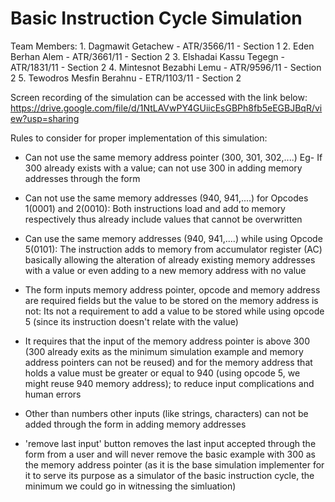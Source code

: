 # Basic Instruction Cycle Simulation

Team Members:
    1. Dagmawit Getachew - ATR/3566/11 - Section 1
    2. Eden Berhan Alem - ATR/3661/11 - Section 2
    3. Elshadai Kassu Tegegn - ATR/1831/11 - Section 2
    4. Mintesnot Bezabhi Lemu - ATR/9596/11 - Section 2
    5. Tewodros Mesfin Berahnu - ETR/1103/11 - Section 2


Screen recording of the simulation can be accessed with the link below:
https://drive.google.com/file/d/1NtLAVwPY4GUiicEsGBPh8fb5eEGBJBqR/view?usp=sharing


Rules to consider for proper implementation of this simulation:
- Can not use the same memory address pointer (300, 301, 302,....)
Eg- If 300 already exists with a value; can not use 300 in adding memory addresses through the form

- Can not use the same memory addresses (940, 941,....) for Opcodes 1(0001) and 2(0010): Both instructions load and add to memory respectively thus already include values that cannot be overwritten

- Can use the same memory addresses (940, 941,....) while using Opcode 5(0101): The instruction adds to memory from accumulator register (AC) basically allowing the alteration of already existing memory addresses with a value or even adding to a new memory address with no value

- The form inputs memory address pointer, opcode and memory address are required fields but the value to be stored on the memory address is not: Its not a requirement to add a value to be stored while using opcode 5 (since its instruction doesn't relate with the value)

- It requires that the input of the memory address pointer is above 300 (300 already exits as the minimum simulation example and memory address pointers can not be reused) and for the memory address that holds a value must be greater or equal to 940 (using opcode 5, we might reuse 940 memory address); to reduce input complications and human errors

- Other than numbers other inputs (like strings, characters) can not be added through the form in adding memory addresses

- 'remove last input' button removes the last input accepted through the form from a user and will never remove the basic example with 300 as the memory address pointer (as it is the base simulation implementer for it to serve its purpose as a simulator of the basic instruction cycle, the minimum we could go in witnessing the simluation)

